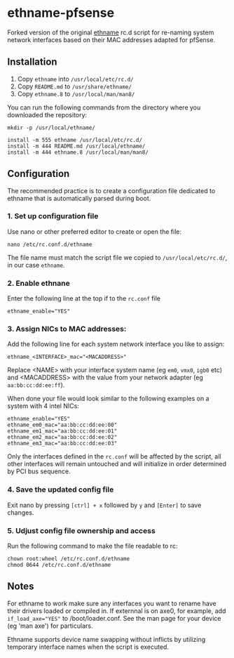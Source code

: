# ethname-pfsense
Forked version of the original [ethname](https://github.com/eborisch/ethname) rc.d script for re-naming system network interfaces based on their MAC addresses adapted for pfSense.

## Installation

  1. Copy `ethname` into `/usr/local/etc/rc.d/`
  2. Copy `README.md` to `/usr/share/ethname/`
  3. Copy `ethname.8` to `/usr/local/man/man8/`
  
You can run the following commands from the directory where you downloaded the repository:  

```
mkdir -p /usr/local/ethname/

install -m 555 ethname /usr/local/etc/rc.d/
install -m 444 README.md /usr/local/ethname/
install -m 444 ethname.8 /usr/local/man/man8/
```

## Configuration

The recommended practice is to create a configuration file dedicated to ethname that is automatically parsed during boot.

### 1. Set up configuration file
Use nano or other preferred editor to create or open the file:

```
nano /etc/rc.conf.d/ethname
```
The file name must match the script file we copied to `/usr/local/etc/rc.d/`, in our case `ethname`.

### 2. Enable ethnane
Enter the following line at the top if to the `rc.conf` file
```
ethname_enable="YES"
```
### 3. Assign NICs to MAC addresses:
Add the following line for each system network interface you like to assign:
```
ethname_<INTERFACE>_mac="<MACADDRESS>"
```
Replace \<NAME\> with your interface system name (eg `em0`, `vmx0`, `igb0` etc) and \<MACADDRESS\> with the value from your network adapter (eg `aa:bb:cc:dd:ee:ff`).

When done your file would look similar to the following examples on a system with 4 intel NICs:

```
ethname_enable="YES"
ethname_em0_mac="aa:bb:cc:dd:ee:00"
ethname_em1_mac="aa:bb:cc:dd:ee:01"
ethname_em2_mac="aa:bb:cc:dd:ee:02"
ethname_em3_mac="aa:bb:cc:dd:ee:03"
```

Only the interfaces defined in the `rc.conf` will be affected by the script, all other interfaces will remain untouched and will initialize in order determined         by PCI bus sequence.

### 4. Save the updated config file

Exit nano by pressing `[ctrl] + x` followed by `y` and `[Enter]` to save changes.

### 5. Udjust config file ownership and access

Run the following command to make the file readable to rc:

```
chown root:wheel /etc/rc.conf.d/ethname
chmod 0644 /etc/rc.conf.d/ethname
```
  
## Notes
  
For ethname to work make sure any interfaces you want to rename have their drivers loaded or
compiled in. If externnal is on axe0, for example, add `if_load_axe="YES"` to
/boot/loader.conf. See the man page for your device (eg 'man axe') for
particulars.

Ethname supports device name swapping without inflicts by utilizing temporary interface names when the script is executed.
